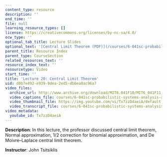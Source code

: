 ```yaml
---
content_type: resource
description: ''
end_time: ''
file: null
learning_resource_types: []
license: https://creativecommons.org/licenses/by-nc-sa/4.0/
ocw_type: ''
optional_tab_title: Lecture Slides
optional_text: '[Central Limit Theorem (PDF)](/courses/6-041sc-probabilistic-systems-analysis-and-applied-probability-fall-2013/resources/mit6_041scf13_l20)'
parent_title: Resource Index
parent_type: CourseSection
related_resources_text: ''
resource_index_text: ''
resourcetype: Video
start_time: ''
title: 'Lecture 20: Central Limit Theorem'
uid: d0b7e492-e939-9dea-2ed5-db6ea0ac96a7
video_files:
  archive_url: http://www.archive.org/download/MIT6.041F10/MIT6_041F11_lec20_300k.mp4
  video_captions_file: courses/6-041sc-probabilistic-systems-analysis-and-applied-probability-fall-2013/Tx7zzD4aeiA_captions.webvtt
  video_thumbnail_file: https://img.youtube.com/vi/Tx7zzD4aeiA/default.jpg
  video_transcript_file: courses/6-041sc-probabilistic-systems-analysis-and-applied-probability-fall-2013/Tx7zzD4aeiA_transcript.pdf
video_metadata:
  youtube_id: Tx7zzD4aeiA
---
```


**Description**: In this lecture, the professor discussed central limit theorem, Normal approximation, 1/2 correction for binomial approximation, and De Moivre–Laplace central limit theorem.

**Instructor**: John Tsitsiklis

